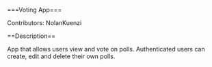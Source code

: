   ===Voting App===

Contributors: NolanKuenzi

==Description==

App that allows users view and vote on polls. Authenticated users can create, edit and delete their own polls.